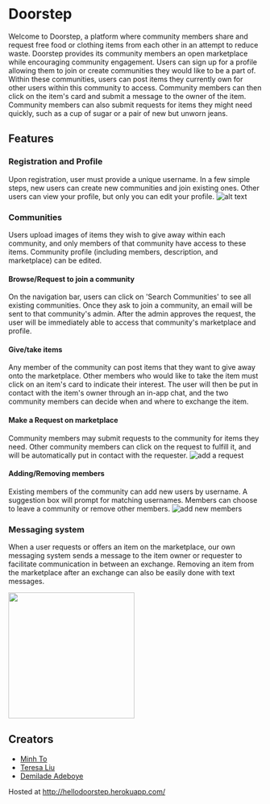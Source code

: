 # Doorstep
Welcome to Doorstep, a platform where community members share and request free food or clothing items from each other in an attempt to reduce waste. Doorstep provides its community members an open marketplace while encouraging community engagement.
Users can sign up for a profile allowing them to join or create communities they would like to be a part of. Within these communities, users can post items they currently own for other users within this community to access. Community members can then click on the item's card and submit a message to the owner of the item. Community members can also submit requests for items they might need quickly, such as a cup of sugar or a pair of new but unworn jeans.

## Features
### Registration and Profile
Upon registration, user must provide a unique username. In a few simple steps, new users can create new communities and join existing ones. Other users can view your profile, but only you can edit your profile.
![alt text](https://user-images.githubusercontent.com/19524925/30006824-ec269f0e-9101-11e7-9f1d-f63328cbecff.gif)

### Communities
Users upload images of items they wish to give away within each community, and only members of that community have access to these items. Community profile (including members, description, and marketplace) can be edited.

#### Browse/Request to join a community
On the navigation bar, users can click on 'Search Communities' to see all existing communities. Once they ask to join a community, an email will be sent to that community's admin. After the admin approves the request, the user will be immediately able to access that community's marketplace and profile.

#### Give/take items
Any member of the community can post items that they want to give away onto the marketplace. Other members who would like to take the item must click on an item's card to indicate their interest. The user will then be put in contact with the item's owner through an in-app chat, and the two community members can decide when and where to exchange the item.

#### Make a Request on marketplace
Community members may submit requests to the community for items they need. Other community members can click on the request to fulfill it, and will be automatically put in contact with the requester.
![add a request](https://user-images.githubusercontent.com/19524925/30006753-46a8dd54-9100-11e7-8d52-2e60c817f9c8.gif)

#### Adding/Removing members
Existing members of the community can add new users by username. A suggestion box will prompt for matching usernames. Members can choose to leave a community or remove other members.
![add new members](https://user-images.githubusercontent.com/19524925/30006733-d9699d6e-90ff-11e7-99e2-b740b90f69fa.gif)

### Messaging system
When a user requests or offers an item on the marketplace, our own messaging system sends a message to the item owner or requester to facilitate communication in between an exchange. Removing an item from the marketplace after an exchange can also be easily done with text messages.

<img src="https://user-images.githubusercontent.com/19524925/30006778-f0c6e89e-9100-11e7-9f63-1ce6f2f4fc2f.jpg" width="250" />

## Creators
* [Minh To](https://github.com/mnto)
* [Teresa Liu](https://github.com/teresaliu20)
* [Demilade Adeboye](https://github.com/oadeboye)

Hosted at http://hellodoorstep.herokuapp.com/
